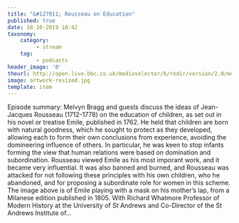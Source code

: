 ```yaml
---
title: "&#127911; Rousseau on Education"
published: true
date: 18-10-2019 18:42
taxonomy:
    category:
         - stream
    tag:
         - podcasts
header_image: '0'
theurl: http://open.live.bbc.co.uk/mediaselector/6/redir/version/2.0/mediaset/audio-nondrm-download/proto/http/vpid/p07qnf38.mp3
image: artwork-resized.jpg
template: item
--- 
```

Episode summary: Melvyn Bragg and guests discuss the ideas of Jean-Jacques Rousseau (1712-1778) on the education of children, as set out in his novel or treatise Emile, published in 1762. He held that children are born with natural goodness, which he sought to protect as they developed, allowing each to form their own conclusions from experience, avoiding the domineering influence of others. In particular, he was keen to stop infants forming the view that human relations were based on domination and subordination. Rousseau viewed Emile as his most imporant work, and it became very influential. It was also banned and burned, and Rousseau was attacked for not following these principles with his own children, who he abandoned, and for proposing a subordinate role for women in this scheme. The image above is of Emile playing with a mask on his mother’s lap, from a Milanese edition published in 1805. With Richard Whatmore Professor of Modern History at the University of St Andrews and Co-Director of the St Andrews Institute of…
